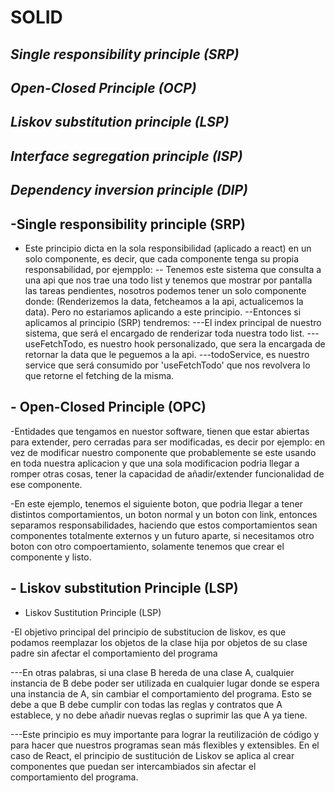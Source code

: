 # SOLID

## _Single responsibility principle (SRP)_
## _Open-Closed Principle (OCP)_
## _Liskov substitution principle (LSP)_
## _Interface segregation principle (ISP)_
## _Dependency inversion principle (DIP)_

## -Single responsibility principle (SRP)
- Este principio dicta en la sola responsibilidad (aplicado a react) en un solo componente, es decir, que cada componente tenga su propia responsabilidad, por ejempplo:
-- Tenemos este sistema que consulta a una api que nos trae una todo list y tenemos que mostrar por pantalla las tareas pendientes, nosotros podemos tener un solo componente donde: (Renderizemos la data, fetcheamos a la api, actualicemos la data).
Pero no estariamos aplicando a este principio.
--Entonces si aplicamos al principio (SRP) tendremos: 
---El index principal de nuestro sistema, que será el encargado de renderizar toda nuestra todo list.
---useFetchTodo, es nuestro hook personalizado, que sera la encargada de retornar la data que le peguemos a la api.
---todoService, es nuestro service que será consumido por 'useFetchTodo' que nos revolvera lo que retorne el fetching de la misma.

## - Open-Closed Principle (OPC)

-Entidades que tengamos en nuestor software, tienen que estar abiertas para extender, pero cerradas para ser modificadas, es decir por ejemplo: en vez de modificar nuestro componente que probablemente se este usando en toda nuestra aplicacion y que una sola modificacion podria llegar a romper otras cosas, tener la capacidad de añadir/extender funcionalidad de ese componente.

-En este ejemplo, tenemos el siguiente boton, que podria llegar a tener distintos comportamientos, un boton normal y un boton con link, entonces separamos responsabilidades, haciendo que estos comportamientos sean componentes totalmente externos y un futuro aparte, si necesitamos otro boton con otro compoertamiento, solamente tenemos que crear el componente y listo.

## - Liskov substitution Principle (LSP)

- Liskov Sustitution Principle (LSP)

-El objetivo principal del principio de substitucion de liskov, es que podamos reemplazar los objetos de la clase hija por objetos de su clase padre sin afectar el comportamiento del programa

---En otras palabras, si una clase B hereda de una clase A, cualquier instancia de B debe poder ser utilizada en cualquier lugar donde se espera una instancia de A, sin cambiar el comportamiento del programa. Esto se debe a que B debe cumplir con todas las reglas y contratos que A establece, y no debe añadir nuevas reglas o suprimir las que A ya tiene.

---Este principio es muy importante para lograr la reutilización de código y para hacer que nuestros programas sean más flexibles y extensibles. En el caso de React, el principio de sustitución de Liskov se aplica al crear componentes que puedan ser intercambiados sin afectar el comportamiento del programa.